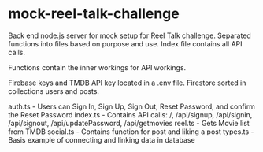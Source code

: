 # mock-reel-talk-challenge

Back end node.js server for mock setup for Reel Talk challenge. 
Separated functions into files based on purpose and use.
Index file contains all API calls.

Functions contain the inner workings for API workings.

Firebase keys and TMDB API key located in a .env file.
Firestore sorted in collections users and posts.

auth.ts - Users can Sign In, Sign Up, Sign Out, Reset Password, and confirm the Reset Password
index.ts - Contains API calls: /, /api/signup, /api/signin, /api/signout, /api/updatePassword, /api/getmovies
reel.ts - Gets Movie list from TMDB
social.ts - Contains function for post and liking a post
types.ts - Basis example of connecting and linking data in database
